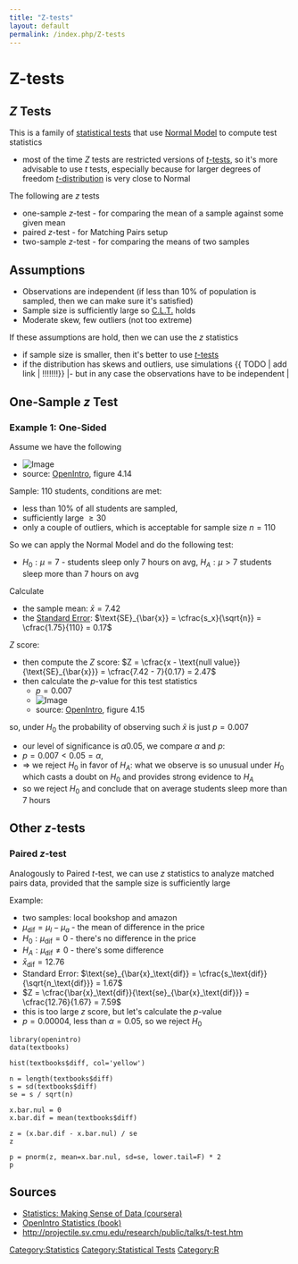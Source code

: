 ```yaml
---
title: "Z-tests"
layout: default
permalink: /index.php/Z-tests
---
```


# Z-tests

## $Z$ Tests
This is a family of [statistical tests](Hypothesis_Testing) that use [Normal Model](Normal_Distribution) to compute test statistics 
- most of the time $Z$ tests are restricted versions of [$t$-tests](t-tests), so it's more advisable to use $t$ tests, especially because for larger degrees of freedom [$t$-distribution](t_Distribution) is very close to Normal


The following are $z$ tests
- one-sample $z$-test - for comparing the mean of a sample against some given mean
- paired $z$-test - for Matching Pairs setup
- two-sample $z$-test - for comparing the means of two samples



## Assumptions
- Observations are independent (if less than 10% of population is sampled, then we can make sure it's satisfied)
- Sample size is sufficiently large so [C.L.T.](Central_Limit_Theorem) holds
- Moderate skew, few outliers (not too extreme)

If these assumptions are hold, then we can use the $z$ statistics 
- if sample size is smaller, then it's better to use [$t$-tests](t-tests)
- if the distribution has skews and outliers, use simulations {{ TODO |  add link | !!!!!!!}} |- but in any case the observations have to be independent |

## One-Sample $z$ Test
### Example 1: One-Sided
Assume we have the following
- <img src="http://habrastorage.org/files/9d6/bf3/a36/9d6bf3a3673e4ca9a37fe1e94a481b29.png" alt="Image">
- source: [OpenIntro](OpenIntro_Statistics_(book)), figure 4.14

Sample: 110 students, conditions are met:
- less than 10% of all students are sampled,
- sufficiently large $\geqslant 30$
- only a couple of outliers, which is acceptable for sample size $n=110$


So we can apply the Normal Model and do the following test:
- $H_0: \mu = 7$ - students sleep only 7 hours on avg, $H_A: \mu > 7$ students sleep more than 7 hours on avg


Calculate 
- the sample mean: $\bar{x} = 7.42$
- the [Standard Error](Standard_Error): $\text{SE}_{\bar{x}} = \cfrac{s_x}{\sqrt{n}} = \cfrac{1.75}{110} = 0.17$

$Z$ score:
- then compute the $Z$ score: $Z = \cfrac{x - \text{null value}}{\text{SE}_{\bar{x}}} = \cfrac{7.42 - 7}{0.17} = 2.47$
- then calculate the $p$-value for this test statistics 
  - $p = 0.007$
  - <img src="http://habrastorage.org/files/4c3/5c0/ae1/4c35c0ae1faf403cbb35255a3bd20544.png" alt="Image">
  - source: [OpenIntro](OpenIntro_Statistics_(book)), figure 4.15


so, under $H_0$ the probability of observing such $\bar{x}$ is just $p = 0.007$
- our level of significance is $\alpha 0.05$, we compare $\alpha$ and $p$: 
- $p =  0.007 < 0.05 = \alpha$,
- $\Rightarrow$ we reject $H_0$ in favor of $H_A$: what we observe is so unusual under $H_0$ which casts a doubt on $H_0$ and provides strong evidence to $H_A$
- so we reject $H_0$ and conclude that on average students sleep more than 7 hours


## Other $z$-tests
### Paired $z$-test
Analogously to Paired $t$-test, we can use $z$ statistics to analyze matched pairs data, provided that the sample size is sufficiently large 

Example:
- two samples: local bookshop and amazon 
- $\mu_\text{dif} = \mu_l - \mu_a$ - the mean of difference in the price
- $H_0: \mu_\text{dif} = 0$ - there's no difference in the price
- $H_A: \mu_\text{dif} \ne 0$ - there's some difference 
- $\bar{x}_\text{dif} = 12.76$
- Standard Error: $\text{se}_{\bar{x}_\text{dif}} = \cfrac{s_\text{dif}}{\sqrt{n_\text{dif}}} = 1.67$
- $Z = \cfrac{\bar{x}_\text{dif}}{\text{se}_{\bar{x}_\text{dif}}} = \cfrac{12.76}{1.67} = 7.59$
- this is too large $z$ score, but let's calculate the $p$-value
- $p = 0.00004$, less than $\alpha = 0.05$, so we reject $H_0$


```carbon
library(openintro)
data(textbooks)

hist(textbooks$diff, col='yellow')

n = length(textbooks$diff)
s = sd(textbooks$diff)
se = s / sqrt(n)

x.bar.nul = 0
x.bar.dif = mean(textbooks$diff)

z = (x.bar.dif - x.bar.nul) / se
z

p = pnorm(z, mean=x.bar.nul, sd=se, lower.tail=F) * 2
p
```




## Sources
- [Statistics: Making Sense of Data (coursera)](Statistics__Making_Sense_of_Data_(coursera))
- [OpenIntro Statistics (book)](OpenIntro_Statistics_(book))
- http://projectile.sv.cmu.edu/research/public/talks/t-test.htm

[Category:Statistics](Category_Statistics)
[Category:Statistical Tests](Category_Statistical_Tests)
[Category:R](Category_R)